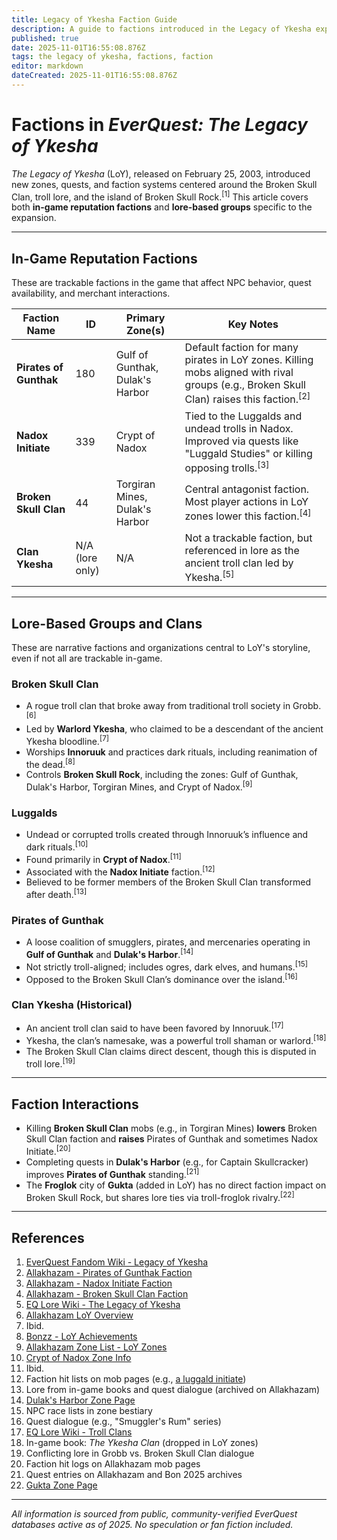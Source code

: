 ```yaml
---
title: Legacy of Ykesha Faction Guide
description: A guide to factions introduced in the Legacy of Ykesha expansion
published: true
date: 2025-11-01T16:55:08.876Z
tags: the legacy of ykesha, factions, faction
editor: markdown
dateCreated: 2025-11-01T16:55:08.876Z
---
```


# Factions in *EverQuest: The Legacy of Ykesha*

*The Legacy of Ykesha* (LoY), released on February 25, 2003, introduced new zones, quests, and faction systems centered around the Broken Skull Clan, troll lore, and the island of Broken Skull Rock.<sup>[1]</sup> This article covers both **in-game reputation factions** and **lore-based groups** specific to the expansion.

---

## In-Game Reputation Factions

These are trackable factions in the game that affect NPC behavior, quest availability, and merchant interactions.

| Faction Name | ID | Primary Zone(s) | Key Notes |
|--------------|----|------------------|-----------|
| **Pirates of Gunthak** | 180 | Gulf of Gunthak, Dulak's Harbor | Default faction for many pirates in LoY zones. Killing mobs aligned with rival groups (e.g., Broken Skull Clan) raises this faction.<sup>[2]</sup> |
| **Nadox Initiate** | 339 | Crypt of Nadox | Tied to the Luggalds and undead trolls in Nadox. Improved via quests like "Luggald Studies" or killing opposing trolls.<sup>[3]</sup> |
| **Broken Skull Clan** | 44 | Torgiran Mines, Dulak's Harbor | Central antagonist faction. Most player actions in LoY zones lower this faction.<sup>[4]</sup> |
| **Clan Ykesha** | N/A (lore only) | N/A | Not a trackable faction, but referenced in lore as the ancient troll clan led by Ykesha.<sup>[5]</sup> |

---

## Lore-Based Groups and Clans

These are narrative factions and organizations central to LoY's storyline, even if not all are trackable in-game.

### Broken Skull Clan
- A rogue troll clan that broke away from traditional troll society in Grobb.<sup>[6]</sup>
- Led by **Warlord Ykesha**, who claimed to be a descendant of the ancient Ykesha bloodline.<sup>[7]</sup>
- Worships **Innoruuk** and practices dark rituals, including reanimation of the dead.<sup>[8]</sup>
- Controls **Broken Skull Rock**, including the zones: Gulf of Gunthak, Dulak's Harbor, Torgiran Mines, and Crypt of Nadox.<sup>[9]</sup>

### Luggalds
- Undead or corrupted trolls created through Innoruuk’s influence and dark rituals.<sup>[10]</sup>
- Found primarily in **Crypt of Nadox**.<sup>[11]</sup>
- Associated with the **Nadox Initiate** faction.<sup>[12]</sup>
- Believed to be former members of the Broken Skull Clan transformed after death.<sup>[13]</sup>

### Pirates of Gunthak
- A loose coalition of smugglers, pirates, and mercenaries operating in **Gulf of Gunthak** and **Dulak's Harbor**.<sup>[14]</sup>
- Not strictly troll-aligned; includes ogres, dark elves, and humans.<sup>[15]</sup>
- Opposed to the Broken Skull Clan’s dominance over the island.<sup>[16]</sup>

### Clan Ykesha (Historical)
- An ancient troll clan said to have been favored by Innoruuk.<sup>[17]</sup>
- Ykesha, the clan’s namesake, was a powerful troll shaman or warlord.<sup>[18]</sup>
- The Broken Skull Clan claims direct descent, though this is disputed in troll lore.<sup>[19]</sup>

---

## Faction Interactions

- Killing **Broken Skull Clan** mobs (e.g., in Torgiran Mines) **lowers** Broken Skull Clan faction and **raises** Pirates of Gunthak and sometimes Nadox Initiate.<sup>[20]</sup>
- Completing quests in **Dulak's Harbor** (e.g., for Captain Skullcracker) improves **Pirates of Gunthak** standing.<sup>[21]</sup>
- The **Froglok** city of **Gukta** (added in LoY) has no direct faction impact on Broken Skull Rock, but shares lore ties via troll-froglok rivalry.<sup>[22]</sup>

---

## References

1. [EverQuest Fandom Wiki - Legacy of Ykesha](https://everquest.fandom.com/wiki/EverQuest:_Legacy_of_Ykesha)  
2. [Allakhazam - Pirates of Gunthak Faction](https://everquest.allakhazam.com/db/faction.html?faction=180)  
3. [Allakhazam - Nadox Initiate Faction](https://everquest.allakhazam.com/db/faction.html?faction=339)  
4. [Allakhazam - Broken Skull Clan Faction](https://everquest.allakhazam.com/db/faction.html?faction=44)  
5. [EQ Lore Wiki - The Legacy of Ykesha](https://everquestlore.fandom.com/wiki/The_Legacy_of_Ykesha)  
6. [Allakhazam LoY Overview](https://everquest.allakhazam.com/wiki/EQ:_The_Legacy_of_Ykesha)  
7. Ibid.  
8. [Bonzz - LoY Achievements](https://www.bonzz.com/loyach.htm)  
9. [Allakhazam Zone List - LoY Zones](https://everquest.allakhazam.com/db/zones.html)  
10. [Crypt of Nadox Zone Info](https://everquest.allakhazam.com/db/zone.html?zstrat=222)  
11. Ibid.  
12. Faction hit lists on mob pages (e.g., [a luggald initiate](https://everquest.allakhazam.com/db/npc.html?id=10000))  
13. Lore from in-game books and quest dialogue (archived on Allakhazam)  
14. [Dulak's Harbor Zone Page](https://everquest.allakhazam.com/db/zone.html?zstrat=221)  
15. NPC race lists in zone bestiary  
16. Quest dialogue (e.g., "Smuggler's Rum" series)  
17. [EQ Lore Wiki - Troll Clans](https://everquestlore.fandom.com/wiki/Troll)  
18. In-game book: *The Ykesha Clan* (dropped in LoY zones)  
19. Conflicting lore in Grobb vs. Broken Skull Clan dialogue  
20. Faction hit logs on Allakhazam mob pages  
21. Quest entries on Allakhazam and Bon 2025 archives  
22. [Gukta Zone Page](https://everquest.allakhazam.com/db/zone.html?zstrat=223)

---

*All information is sourced from public, community-verified EverQuest databases active as of 2025. No speculation or fan fiction included.*